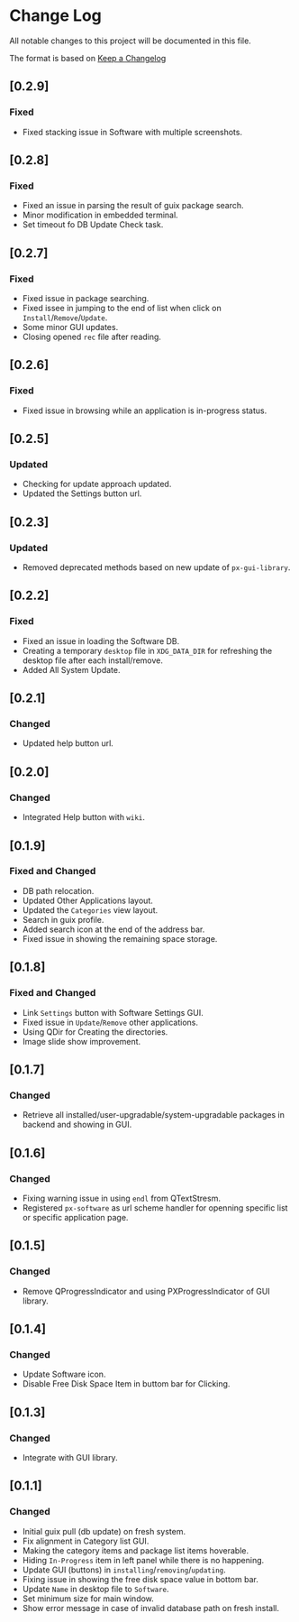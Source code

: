 # Change Log

All notable changes to this project will be documented in this file.

The format is based on [Keep a Changelog](http://keepachangelog.com/)


## [0.2.9]
### Fixed

- Fixed stacking issue in Software with multiple screenshots.


## [0.2.8]
### Fixed

- Fixed an issue in parsing the result of guix package search.
- Minor modification in embedded terminal.
- Set timeout fo DB Update Check task.


## [0.2.7]
### Fixed

- Fixed issue in package searching.
- Fixed issee in jumping to the end of list when click on `Install`/`Remove`/`Update`.
- Some minor GUI updates.
- Closing opened `rec` file after reading.


## [0.2.6]
### Fixed

- Fixed issue in browsing while an application is in-progress status.


## [0.2.5]
### Updated

- Checking for update approach updated.
- Updated the Settings button url.


## [0.2.3]
### Updated

- Removed deprecated methods based on new update of `px-gui-library`.


## [0.2.2]
### Fixed

- Fixed an issue in loading the Software DB.
- Creating a temporary `desktop` file in `XDG_DATA_DIR` for refreshing the desktop file after each install/remove.
- Added All System Update.


## [0.2.1]
### Changed

- Updated help button url.


## [0.2.0]
### Changed

- Integrated Help button with `wiki`.


## [0.1.9]
### Fixed and Changed
 
 - DB path relocation.
 - Updated Other Applications layout.
 - Updated the `Categories` view layout.
 - Search in guix profile.
 - Added search icon at the end of the address bar.
 - Fixed issue in showing the remaining space storage.
 

## [0.1.8]
### Fixed and Changed

 - Link `Settings` button with Software Settings GUI.
 - Fixed issue in `Update`/`Remove` other applications.
 - Using QDir for Creating the directories.
 - Image slide show improvement.
 

## [0.1.7]
### Changed

 - Retrieve all installed/user-upgradable/system-upgradable packages in backend and showing in GUI.


## [0.1.6]
### Changed

 - Fixing warning issue in using `endl` from QTextStresm.
 - Registered `px-software` as url scheme handler for openning specific list or specific application page. 


## [0.1.5]
### Changed

 - Remove QProgressIndicator and using PXProgressIndicator of GUI library.


## [0.1.4]
### Changed

 - Update Software icon.
 - Disable Free Disk Space Item in buttom bar for Clicking.


## [0.1.3]
### Changed

 - Integrate with GUI library.


## [0.1.1]
### Changed

 - Initial guix pull (db update) on fresh system.
 - Fix alignment in Category list GUI.
 - Making the category items and package list items hoverable.
 - Hiding `In-Progress` item in left panel while there is no happening.
 - Update GUI (buttons) in `installing`/`removing`/`updating`.
 - Fixing issue in showing the free disk space value in bottom bar.
 - Update `Name` in desktop file to `Software`.
 - Set minimum size for main window.
 - Show error message in case of invalid database path on fresh install.
 

 
